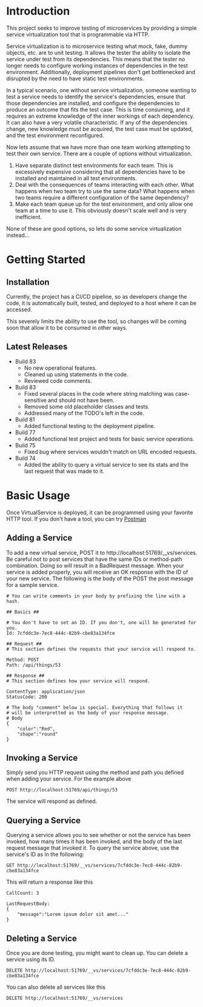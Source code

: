 # Introduction 
This project seeks to improve testing of microservices by providing a simple service virtualization tool that is programmable via HTTP.

Service virtualization is to microservice testing what mock, fake, dummy objects, etc. are to unit testing. It allows the tester the ability to isolate the service under test from its dependencies. This means that the tester no longer needs to configure working instances of dependencies in the test environment. Additionally, deployment pipelines don't get bottlenecked and disrupted by the need to have static test environments.

In a typical scenario, one without service virtualization, someone wanting to test a service needs to identify the service's dependencies, ensure that those dependencies are installed, and configure the dependencies to produce an outcome that fits the test case. This is time consuming, and it requires an extreme knowledge of the inner workings of each dependency. It can also have a very volatile characteristic. If any of the dependencies change, new knowledge must be acquired, the test case must be updated, and the test environment reconfigured.

Now lets assume that we have more than one team working attempting to test their own service. There are a couple of options without virtualization. 
1) Have separate distinct test environments for each team. This is excessively expensive considering that all dependencies have to be installed and maintained in all test environments. 
2) Deal with the consequences of teams interacting with each other. What happens when two team try to use the same data? What happens when two teams require a different configuration of the same dependency?
3) Make each team queue up for the test environment, and only allow one team at a time to use it. This obviously doesn't scale well and is very inefficient.

None of these are good options, so lets do some service virtualization instead...

# Getting Started

## Installation
Currently, the project has a CI/CD pipeline, so as developers change the code, it is automatically built, tested, and deployed to a host where it can be accessed.

This severely limits the ability to use the tool, so changes will be coming soon that allow it to be consumed in other ways.

## Latest Releases
- Build 83
    - No new operational features.
    - Cleaned up using statements in the code.
    - Reviewed code comments.
- Build 83
    - Fixed several places in the code where string matching was case-sensitive and should not have been.
    - Removed some old placeholder classes and tests.
    - Addressed many of the TODO's left in the code.
- Build 81
    - Added functional testing to the deployment pipeline.
- Build 77
    - Added functional test project and tests for basic service operations.
- Build 75
    - Fixed bug where services wouldn't match on URL encoded requests.
- Build 74
    - Added the ability to query a virtual service to see its stats and the last request that was made to it.

# Basic Usage

Once VirtualService is deployed, it can be programmed using your favorite HTTP tool. If you don't have a tool, you can try [Postman](https://www.getpostman.com/)

## Adding a Service
To add a new virtual service, POST it to http://localhost:51769/__vs/services. Be careful not to post services that have the same IDs or method-path combination. Doing so will result in a BadRequest message. When your service is added properly, you will receive an OK response with the ID of your new service. The following is the body of the POST the post message for a sample service.
        
    # You can write comments in your body by prefixing the line with a hash.

    ## Basics ##
    
    # You don't have to set an ID. If you don't, one will be generated for you.
    Id: 7cfddc3e-7ec8-444c-82b9-cbe83a134fce
    
    ## Request ##    
    # This section defines the requests that your service will respond to.
    
    Method: POST
    Path: /api/things/53
    
    ## Response ##
    # This section defines how your service will respond.

    ContentType: application/json
    StatusCode: 200
    
    # The body "comment" below is special. Everything that follows it
    # will be interpretted as the body of your response message.
    # Body
    {
        "color":"Red",
        "shape":"round"
    }

## Invoking a Service
Simply send you HTTP request using the method and path you defined when adding your service. For the example above

    POST http://localhost:51769/api/things/53

The service will respond as defined.

## Querying a Service
Querying a service allows you to see whether or not the service has been invoked, how many times it has been invoked, and the body of the last request message that invoked it. To query the service above, use the service's ID as in the following:

    GET http://localhost:51769/__vs/services/7cfddc3e-7ec8-444c-82b9-cbe83a134fce

This will return a response like this

    CallCount: 3

    LastRequestBody:
    {
        "message":"Lorem ipsum dolor sit amet..."
    }

## Deleting a Service
Once you are done testing, you might want to clean up. You can delete a service using its ID.

    DELETE http://localhost:51769/__vs/services/7cfddc3e-7ec8-444c-82b9-cbe83a134fce

You can also delete all services like this

    DELETE http://localhost:51769/__vs/services